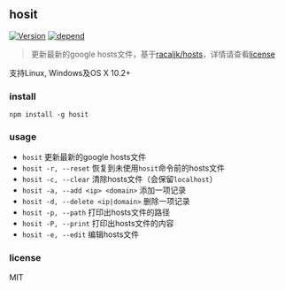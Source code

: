 ## hosit

[![Version](https://img.shields.io/npm/v/hosit.svg "version")](https://www.npmjs.com/package/hosit)
[![depend](https://david-dm.org/lovetingyuan/hosit/status.svg "dependencies")](https://david-dm.org/lovetingyuan/hosit)

>更新最新的google hosts文件，基于[racaljk/hosts](https://github.com/racaljk/hosts)，详情请查看[license](https://github.com/racaljk/hosts#license)

支持Linux, Windows及OS X 10.2+

### install
`npm install -g hosit`

### usage
* `hosit` 更新最新的google hosts文件
* `hosit -r, --reset` 恢复到未使用`hosit`命令前的hosts文件
* `hosit -c, --clear` 清除hosts文件（会保留`localhost`）
* `hosit -a, --add <ip> <domain>` 添加一项记录
* `hosit -d, --delete <ip|domain>` 删除一项记录
* `hosit -p, --path` 打印出hosts文件的路径
* `hosit -P, --print` 打印出hosts文件的内容
* `hosit -e, --edit` 编辑hosts文件

### license
MIT
